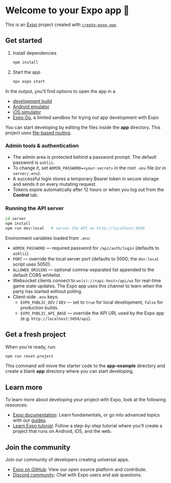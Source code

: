 # Welcome to your Expo app 👋

This is an [Expo](https://expo.dev) project created with [`create-expo-app`](https://www.npmjs.com/package/create-expo-app).

## Get started

1. Install dependencies

   ```bash
   npm install
   ```

2. Start the app

   ```bash
   npx expo start
   ```

In the output, you'll find options to open the app in a

- [development build](https://docs.expo.dev/develop/development-builds/introduction/)
- [Android emulator](https://docs.expo.dev/workflow/android-studio-emulator/)
- [iOS simulator](https://docs.expo.dev/workflow/ios-simulator/)
- [Expo Go](https://expo.dev/go), a limited sandbox for trying out app development with Expo

You can start developing by editing the files inside the **app** directory. This project uses [file-based routing](https://docs.expo.dev/router/introduction).

### Admin tools & authentication

- The admin area is protected behind a password prompt. The default password is `ashlii`.
- To change it, set `ADMIN_PASSWORD=<your-secret>` in the root `.env` file (or in `server/.env`).
- A successful login stores a temporary Bearer token in secure storage and sends it on every mutating request.
- Tokens expire automatically after 12 hours or when you log out from the **Control** tab.

### Running the API server

```bash
cd server
npm install
npm run dev:local   # serves the API on http://localhost:5050
```

Environment variables loaded from `.env`:

- `ADMIN_PASSWORD` — required password for `/api/auth/login` (defaults to `ashlii`).
- `PORT` — override the local server port (defaults to 5000; the `dev:local` script uses 5050).
- `ALLOWED_ORIGINS` — optional comma-separated list appended to the default CORS whitelist.
- Websocket clients connect to `ws(s)://<api-host>/api/ws` for real-time game state updates. The Expo app uses this
  channel to learn when the party has started without polling.
- Client-side `.env` keys:
  - `EXPO_PUBLIC_DEV` / `DEV` — set to `true` for local development, `false` for production builds.
  - `EXPO_PUBLIC_API_BASE` — override the API URL used by the Expo app (e.g. `http://localhost:5050/api`).

## Get a fresh project

When you're ready, run:

```bash
npm run reset-project
```

This command will move the starter code to the **app-example** directory and create a blank **app** directory where you can start developing.

## Learn more

To learn more about developing your project with Expo, look at the following resources:

- [Expo documentation](https://docs.expo.dev/): Learn fundamentals, or go into advanced topics with our [guides](https://docs.expo.dev/guides).
- [Learn Expo tutorial](https://docs.expo.dev/tutorial/introduction/): Follow a step-by-step tutorial where you'll create a project that runs on Android, iOS, and the web.

## Join the community

Join our community of developers creating universal apps.

- [Expo on GitHub](https://github.com/expo/expo): View our open source platform and contribute.
- [Discord community](https://chat.expo.dev): Chat with Expo users and ask questions.
